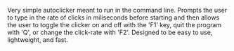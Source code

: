 Very simple autoclicker meant to run in the command line. Prompts the user to type in the rate of clicks in miliseconds before starting and then allows the user to toggle the clicker on and off with the 'F1' key, quit the program with 'Q', or change the click-rate with 'F2'.
Designed to be easy to use, lightweight, and fast.
